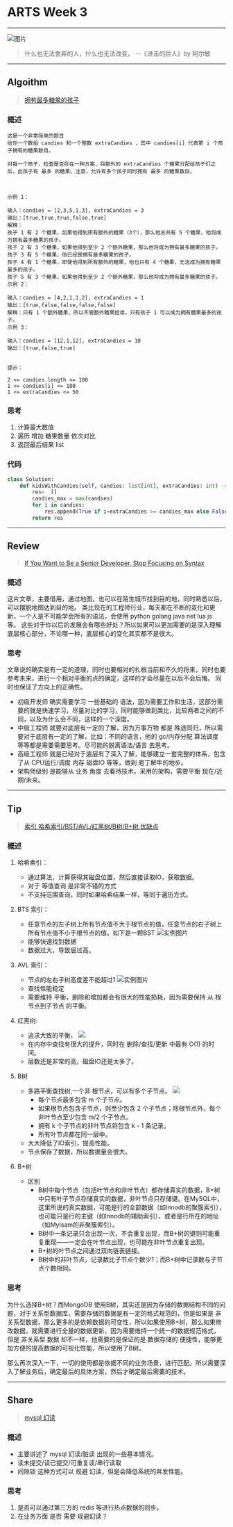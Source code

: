 # ARTS Week 3
***
![图片](https://s1.ax1x.com/2020/06/03/tUgHu8.jpg)
> 什么也无法舍弃的人，什么也无法改变。  --《进击的巨人》by 阿尔敏
***

## Algoithm
> [拥有最多糖果的孩子](https://leetcode-cn.com/problems/kids-with-the-greatest-number-of-candies/)

### 概述
    这是一个非常简单的题目
    给你一个数组 candies 和一个整数 extraCandies ，其中 candies[i] 代表第 i 个孩子拥有的糖果数目。

    对每一个孩子，检查是否存在一种方案，将额外的 extraCandies 个糖果分配给孩子们之后，此孩子有 最多 的糖果。注意，允许有多个孩子同时拥有 最多 的糖果数目。
    
     
    
    示例 1：
    
    输入：candies = [2,3,5,1,3], extraCandies = 3
    输出：[true,true,true,false,true] 
    解释：
    孩子 1 有 2 个糖果，如果他得到所有额外的糖果（3个），那么他总共有 5 个糖果，他将成为拥有最多糖果的孩子。
    孩子 2 有 3 个糖果，如果他得到至少 2 个额外糖果，那么他将成为拥有最多糖果的孩子。
    孩子 3 有 5 个糖果，他已经是拥有最多糖果的孩子。
    孩子 4 有 1 个糖果，即使他得到所有额外的糖果，他也只有 4 个糖果，无法成为拥有糖果最多的孩子。
    孩子 5 有 3 个糖果，如果他得到至少 2 个额外糖果，那么他将成为拥有最多糖果的孩子。
    示例 2：
    
    输入：candies = [4,2,1,1,2], extraCandies = 1
    输出：[true,false,false,false,false] 
    解释：只有 1 个额外糖果，所以不管额外糖果给谁，只有孩子 1 可以成为拥有糖果最多的孩子。
    示例 3：
    
    输入：candies = [12,1,12], extraCandies = 10
    输出：[true,false,true]
     
    
    提示：
    
    2 <= candies.length <= 100
    1 <= candies[i] <= 100
    1 <= extraCandies <= 50
    

### 思考
1. 计算最大数值
2. 遍历 增加 糖果数量 依次对比
3. 返回最后结果 list

### 代码
```python
class Solution:
    def kidsWithCandies(self, candies: list[int], extraCandies: int) -> list[bool]:
        res=  []
        candies_max = max(candies)
        for i in candies:
            res.append(True if i+extraCandies >= candies_max else False)
        return res
```

***
## Review
> [If You Want to Be a Senior Developer, Stop Focusing on Syntax](https://medium.com/better-programming/if-you-want-to-be-a-senior-developer-stop-focusing-on-syntax-d77b081cb10b)

### 概述
这片文章，主要借用，通过地图，也可以在陌生城市找到目的地，同时熟悉以后，可以摆脱地图达到目的地。
类比现在的工程师行业，每天都在不断的变化和更新，一个人是不可能学会所有的语法，会使用 python golang java net lua js 等。
这些对于你以后的发展会有哪些好处？所以如果可以更加需要的是深入理解底层核心部分，不论哪一种，底层核心的变化其实都不是很大。

### 思考
文章说的确实是有一定的道理，同时也要相对的扎根当前和不久的将来，同时也要参考未来，进行一个相对平衡的点的确定，这样的才会尽量在以后不会后悔。
同时也保证了方向上的正确性。
* 初级开发师 确实需要学习 一些基础的 语法，因为需要工作和生活，这部分需要的就是快速学习，尽量对比的学习，同时能够做到类比，比较两者之间的不同，以及为什么会不同，这样的一个深度。
* 中级工程师 就要对底层有一定的了解，因为万事万物 都是 殊途同归，所以需要对于底层有一定的了解，比如：不同的语言，他的 gc/内存分配 算法调度 等等都是需要需要思考。尽可能的脱离语法/语言 去思考。
* 高级工程师 就是已经对于底层有了深入了解，能够建立一套完整的体系，包含了从 CPU运行/调度 内存 磁盘IO 等等，做到 庖丁解牛的地步。
* 架构师级别 是能够从 业务 角度 去看待技术，采用的架构，需要平衡 现在/近期/未来。


***
## Tip
> [索引 哈希索引/BST/AVL/红黑树/B树/B+树 优缺点](https://zhuanlan.zhihu.com/p/84493668)

### 概述
1. 哈希索引：
    * 通过算法，计算获得其磁盘位置，然后直接读取IO，获取数据。
    * 对于 等值查询 是非常不错的方式
    * 不支持范围查询，同时如果哈希结果一样，等同于遍历方式。

2. BTS 索引：
    * 任意节点的左子树上所有节点值不大于根节点的值，任意节点的右子树上所有节点值不小于根节点的值。如下是一颗BST
    ![实例图片](https://pic1.zhimg.com/v2-bd67453dc3a932b4d614ca1b0735cd2c_r.jpg)
    * 能够快速找到数据
    * 数据过大，导致层过高。

3. AVL 索引：
    * 节点的左右子树高度差不能超过1
    ![实例图片](https://pic2.zhimg.com/80/v2-059e1c5599668a01e17bd5561cdf8865_720w.jpg)
    * 查找性能稳定
    * 需要维持 平衡，删除和增加都会有很大的性能损耗，因为需要保持 从 根节点到子节点 的平衡。
 
4. 红黑树:
    * 追求大致的平衡，
    ![](https://pic4.zhimg.com/80/v2-5e526cc61f4e124c60f39721285b1d5b_720w.jpg)
    * 在内存中查找有很大的提升，同时在 删除/查找/更新 中最有 O(1) 的时间。
    * 层数还是非常的高，磁盘IO还是太多了。

5. B树
    * 多路平衡查找树,一个非 根节点，可以有多个子节点。
    ![](https://pic2.zhimg.com/80/v2-eb70015708101159e6a1c37c9afc0dc1_720w.jpg)
        * 每个节点最多包含 m 个子节点。
        * 如果根节点包含子节点，则至少包含 2 个子节点；除根节点外，每个非叶节点至少包含 m/2 个子节点。
        * 拥有 k 个子节点的非叶节点将包含 k - 1 条记录。
        * 所有叶节点都在同一层中。
    * 大大降低了IO索引，提高性能。
    * 节点保存了数据，所以数据量会很大。

6. B+树
    * 区别 
        * B树中每个节点（包括叶节点和非叶节点）都存储真实的数据，B+树中只有叶子节点存储真实的数据，非叶节点只存储键。在MySQL中，这里所说的真实数据，可能是行的全部数据（如Innodb的聚簇索引），也可能只是行的主键（如Innodb的辅助索引），或者是行所在的地址（如MyIsam的非聚簇索引）。
        * B树中一条记录只会出现一次，不会重复出现，而B+树的键则可能重复重现——一定会在叶节点出现，也可能在非叶节点重复出现。
        * B+树的叶节点之间通过双向链表链接。
        * B树中的非叶节点，记录数比子节点个数少1；而B+树中记录数与子节点个数相同。
       
   
    
### 思考
为什么选择B+树？而MongoDB 使用B树，其实还是因为存储的数据结构不同的问题，对于关系型数据库，需要存储的数据是有一定的格式规范的，但是如果是
非关系型数据，那么更多的是依赖数据的可变性，所以如果使用B+树，那么如果修改数据，就需要进行全量的数据更新，因为需要维持一个统一的数据规范格式，
但是 非关系型 数据 却不一样，他需要的是保证的是 数据存储的 便捷性，能够更加方便的提高数据的可视化性能，所以使用了B树。

那么再次深入一下，一切的使用都是依据不同的业务场景，进行匹配。所以需要深入了解业务后，确定最后的具体方案，然后才确定最后需要的技术。

***
## Share
> [mysql 幻读](https://time.geekbang.org/column/article/75173)

### 概述
* 主要讲述了 mysql 幻读/脏读 出现的一些基本情况。
* 读未提交/读已提交/可重复读/串行读取
* 间隙锁 这种方式可以 规避 幻读，但是会降低系统的并发性能。


### 思考
1. 是否可以通过第三方的 redis 等进行热点数据的同步。
2. 在业务方面 是否 需要 规避幻读？
    
